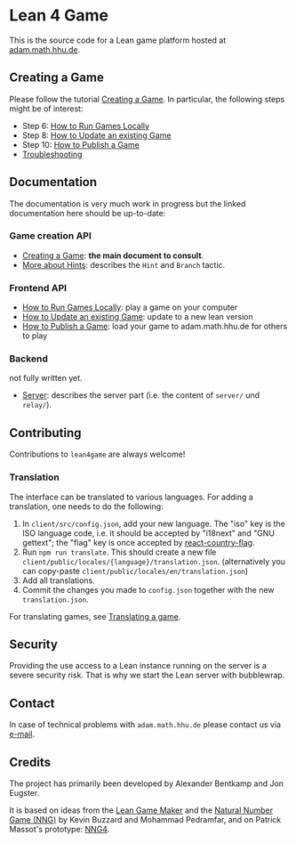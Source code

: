 # Lean 4 Game

This is the source code for a Lean game platform hosted at [adam.math.hhu.de](https://adam.math.hhu.de).

## Creating a Game

Please follow the tutorial [Creating a Game](docs/en/game-development/create_game.md). In particular, the following steps might be of interest:

* Step 6: [How to Run Games Locally](docs/en/getting-started/running_locally.md)
* Step 8: [How to Update an existing Game](docs/en/getting-started/update_game.md)
* Step 10: [How to Publish a Game](docs/en/getting-started/publish_game.md)
* [Troubleshooting](docs/en/getting-started/troubleshoot.md)

## Documentation

The documentation is very much work in progress but the linked documentation here
should be up-to-date:

### Game creation API

- [Creating a Game](docs/en/game-development/create_game.md): **the main document to consult**.
- [More about Hints](docs/en/game-development/hints.md): describes the `Hint` and `Branch` tactic.

### Frontend API

* [How to Run Games Locally](docs/en/getting-started/running_locally.md): play a game on your computer
* [How to Update an existing Game](docs/en/getting-started/update_game.md): update to a new lean version
* [How to Publish a Game](docs/en/getting-started/publish_game.md): load your game to adam.math.hhu.de for others to play

### Backend

not fully written yet.

* [Server](docs/en/server-deployment/DOCUMENTATION.md): describes the server part (i.e. the content of `server/` und `relay/`).

## Contributing

Contributions to `lean4game` are always welcome!

### Translation

The interface can be translated to various languages. For adding a translation, one needs to do the following:

1. In `client/src/config.json`, add your new language. The "iso" key is the ISO language code, i.e. it should be accepted by "i18next" and "GNU gettext"; the "flag" key is once accepted by [react-country-flag](https://www.npmjs.com/package/react-country-flag).
2. Run `npm run translate`. This should create a new file `client/public/locales/{language}/translation.json`. (alternatively you can copy-paste `client/public/locales/en/translation.json`)
3. Add all translations.
4. Commit the changes you made to `config.json` together with the new `translation.json`.

For translating games, see [Translating a game](docs/en/game-development/translate.md).

## Security

Providing the use access to a Lean instance running on the server is a severe security risk. That is why we start the Lean server with bubblewrap.

## Contact

In case of technical problems with ```adam.math.hhu.de``` please contact us via <a href="mailto:matvey.lorkish@hhu.de?subject=Lean4Game: <Your%20Question>">e-mail</a>.

## Credits

The project has primarily been developed by Alexander Bentkamp and Jon Eugster.

It is based on ideas from the [Lean Game Maker](https://github.com/mpedramfar/Lean-game-maker) and the [Natural Number Game
(NNG)](https://www.ma.imperial.ac.uk/~buzzard/xena/natural_number_game/)
by Kevin Buzzard and Mohammad Pedramfar, and on Patrick Massot's prototype: [NNG4](https://github.com/PatrickMassot/NNG4).
